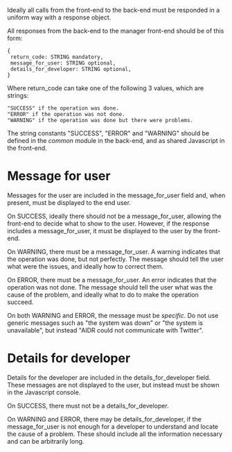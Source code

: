 Ideally all calls from the front-end to the back-end must be responded in a uniform way with a response object.

All responses from the back-end to the manager front-end should be of this form:

    { 
     return_code: STRING mandatory,
     message_for_user: STRING optional,
     details_for_developer: STRING optional,
    }

Where return_code can take one of the following 3 values, which are strings:

    "SUCCESS" if the operation was done.
    "ERROR" if the operation was not done.
    "WARNING" if the operation was done but there were problems.

The string constants "SUCCESS", "ERROR" and "WARNING" should be defined in the _common_ module in the back-end, and as shared Javascript in the front-end.

# Message for user

Messages for the user are included in the message_for_user field and, when present, must be displayed to the end user.

On SUCCESS, ideally there should not be a message_for_user, allowing the front-end to decide what to show to the user. However, if the response includes a message_for_user, it must be displayed to the user by the front-end.

On WARNING, there must be a message_for_user. A warning indicates that the operation was done, but not perfectly. The message should tell the user what were the issues, and ideally how to correct them.

On ERROR, there must be a message_for_user. An error indicates that the operation was not done. The message should tell the user what was the cause of the problem, and ideally what to do to make the operation succeed.

On both WARNING and ERROR, the message must be _specific_. Do not use generic messages such as "the system was down" or "the system is unavailable", but instead "AIDR could not communicate with Twitter".

# Details for developer

Details for the developer are included in the details_for_developer field. These messages are not displayed to the user, but instead must be shown in the Javascript console.

On SUCCESS, there must not be a details_for_developer.

On WARNING and ERROR, there may be details_for_developer, if the message_for_user is not enough for a developer to understand and locate the cause of a problem. These should include all the information necessary and can be arbitrarily long.
